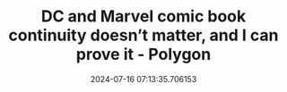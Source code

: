 ---
date: 2024-07-16 07:13:35.706153
link:
  source: web
  source_url: https://roytang.net
  text: DC and Marvel comic book continuity doesn’t matter, and I can prove it - Polygon
  url: https://www.polygon.com/24196694/dc-marvel-superhero-continuity
source: web
syndicated:
- type: mastodon
  url: https://indieweb.social/users/roytang/statuses/112794928179592287
tags:
- writing
- comics
title: DC and Marvel comic book continuity doesn’t matter, and I can prove it - Polygon
---